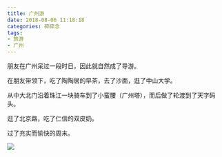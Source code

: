 ```yaml
---
title: 广州游
date: 2018-08-06 11:18:18
categories: 碎碎念
tags:
- 旅游
- 广州
---
```


朋友在广州呆过一段时日，因此就自然成了导游。

在朋友带领下，吃了陶陶居的早茶，去了沙面，逛了中山大学。

从中大北门沿着珠江一块骑车到了小蛮腰（广州塔），而后做了轮渡到了天字码头。

逛了北京路，吃了仁信的双皮奶。

过了充实而愉快的周末。

![](小蛮腰.jpg)